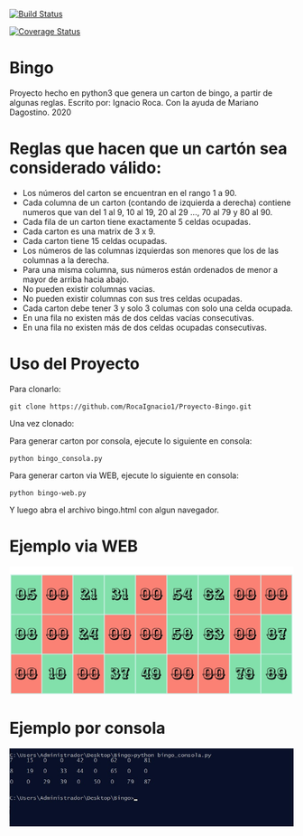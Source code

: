 [![Build Status](https://travis-ci.com/RocaIgnacio1/Proyecto-Bingo.svg?branch=master)](https://travis-ci.com/RocaIgnacio1/Proyecto-Bingo)

[![Coverage Status](https://coveralls.io/repos/github/RocaIgnacio1/Proyecto-Bingo/badge.svg?branch=master)](https://coveralls.io/github/RocaIgnacio1/Proyecto-Bingo?branch=master)



# Bingo

Proyecto hecho en python3 que genera un carton de bingo, a partir de algunas reglas.
Escrito por: Ignacio Roca. Con la ayuda de Mariano Dagostino.
2020


# Reglas que hacen que un cartón sea considerado válido:

- Los números del carton se encuentran en el rango 1 a 90.
- Cada columna de un carton (contando de izquierda a derecha) contiene numeros que van del 1 al 9, 10 al 19, 20 al 29 ..., 70 al 79 y 80 al 90.
- Cada fila de un carton tiene exactamente 5 celdas ocupadas.
- Cada carton es una matrix de 3 x 9.
- Cada carton tiene 15 celdas ocupadas.
- Los números de las columnas izquierdas son menores que los de las columnas a la derecha.
- Para una misma columna, sus números están ordenados de menor a mayor de arriba hacia abajo.
- No pueden existir columnas vacias.
- No pueden existir columnas con sus tres celdas ocupadas.
- Cada carton debe tener 3 y solo 3 columas con solo una celda ocupada.
- En una fila no existen más de dos celdas vacías consecutivas.
- En una fila no existen más de dos celdas ocupadas consecutivas.

# Uso del Proyecto

Para clonarlo:
```
git clone https://github.com/RocaIgnacio1/Proyecto-Bingo.git
```

Una vez clonado:

Para generar carton por consola, ejecute lo siguiente en consola:
```
python bingo_consola.py
```

Para generar carton via WEB, ejecute lo siguiente en consola:
```
python bingo-web.py
```
Y luego abra el archivo bingo.html con algun navegador.



# Ejemplo via WEB
![alt text](https://github.com/RocaIgnacio1/Proyecto-Bingo/blob/master/imagenes/bingo-web.jpg?raw=true)

# Ejemplo por consola
![alt text](https://github.com/RocaIgnacio1/Proyecto-Bingo/blob/master/imagenes/bingo_consola.jpg?raw=true)
